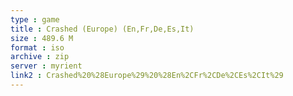 ```yaml
---
type : game
title : Crashed (Europe) (En,Fr,De,Es,It)
size : 489.6 M
format : iso
archive : zip
server : myrient
link2 : Crashed%20%28Europe%29%20%28En%2CFr%2CDe%2CEs%2CIt%29
---
```

